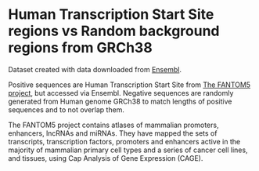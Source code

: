 # Human Transcription Start Site regions vs Random background regions from GRCh38

Dataset created with data downloaded from [Ensembl](https://www.ensembl.org/index.html).

Positive sequences are Human Transcription Start Site from [The FANTOM5 project](https://fantom.gsc.riken.jp/5/), but accessed via Ensembl. 
Negative sequences are randomly generated from Human genome GRCh38 to match lengths of positive sequences and to not overlap them.

The FANTOM5 project contains atlases of mammalian promoters, enhancers, lncRNAs and miRNAs. They have mapped the sets of transcripts, transcription factors, promoters and enhancers active in the majority of mammalian primary cell types and a series of cancer cell lines, and tissues, using Cap Analysis of Gene Expression (CAGE).